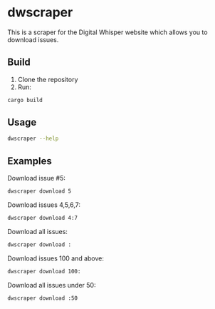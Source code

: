# dwscraper

This is a scraper for the Digital Whisper website which allows you to download issues.

## Build

1. Clone the repository
2. Run:

```bash
cargo build
```

## Usage

```bash
dwscraper --help
```

## Examples

Download issue #5:

```bash
dwscraper download 5
```

Download issues 4,5,6,7:

```bash
dwscraper download 4:7
```

Download all issues:

```bash
dwscraper download :
```

Download issues 100 and above:

```bash
dwscraper download 100:
```

Download all issues under 50:

```bash
dwscraper download :50
```
